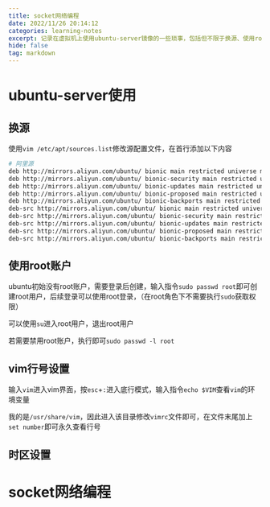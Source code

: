 ```yaml
---
title: socket网络编程
date: 2022/11/26 20:14:12
categories: learning-notes
excerpt: 记录在虚拟机上使用ubuntu-server镜像的一些琐事，包括但不限于换源、使用root账户、vim行号设置
hide: false
tag: markdown
---
```

# ubuntu-server使用
## 换源

使用`vim /etc/apt/sources.list`修改源配置文件，在首行添加以下内容
```bash
# 阿里源
deb http://mirrors.aliyun.com/ubuntu/ bionic main restricted universe multiverse
deb http://mirrors.aliyun.com/ubuntu/ bionic-security main restricted universe multiverse
deb http://mirrors.aliyun.com/ubuntu/ bionic-updates main restricted universe multiverse
deb http://mirrors.aliyun.com/ubuntu/ bionic-proposed main restricted universe multiverse
deb http://mirrors.aliyun.com/ubuntu/ bionic-backports main restricted universe multiverse
deb-src http://mirrors.aliyun.com/ubuntu/ bionic main restricted universe multiverse
deb-src http://mirrors.aliyun.com/ubuntu/ bionic-security main restricted universe multiverse
deb-src http://mirrors.aliyun.com/ubuntu/ bionic-updates main restricted universe multiverse
deb-src http://mirrors.aliyun.com/ubuntu/ bionic-proposed main restricted universe multiverse
deb-src http://mirrors.aliyun.com/ubuntu/ bionic-backports main restricted universe multiverse
```


## 使用root账户
ubuntu初始没有root账户，需要登录后创建，输入指令`sudo passwd root`即可创建root用户，后续登录可以使用root登录，（在root角色下不需要执行`sudo`获取权限）

可以使用`su`进入root用户，退出root用户

若需要禁用root账户，执行即可`sudo passwd -l root`

## vim行号设置
输入`vim`进入vim界面，按`esc`+`:`进入底行模式，输入指令`echo $VIM`查看`vim`的环境变量

我的是`/usr/share/vim`，因此进入该目录修改`vimrc`文件即可，在文件末尾加上`set number`即可永久查看行号

## 时区设置

# socket网络编程
